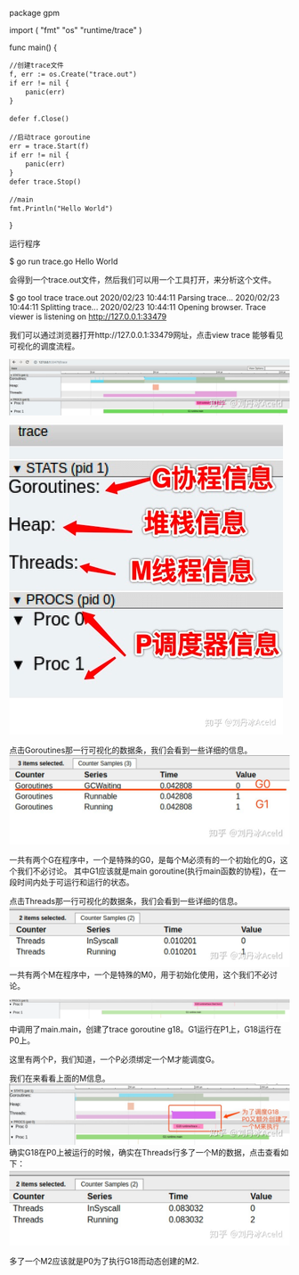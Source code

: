 package gpm

import (
	"fmt"
	"os"
	"runtime/trace"
)


func main() {

	//创建trace文件
	f, err := os.Create("trace.out")
	if err != nil {
		panic(err)
	}

	defer f.Close()

	//启动trace goroutine
	err = trace.Start(f)
	if err != nil {
		panic(err)
	}
	defer trace.Stop()

	//main
	fmt.Println("Hello World")
}

运行程序

$ go run trace.go
Hello World

会得到一个trace.out文件，然后我们可以用一个工具打开，来分析这个文件。

$ go tool trace trace.out
2020/02/23 10:44:11 Parsing trace...
2020/02/23 10:44:11 Splitting trace...
2020/02/23 10:44:11 Opening browser. Trace viewer is listening on http://127.0.0.1:33479

我们可以通过浏览器打开http://127.0.0.1:33479网址，点击view trace 能够看见可视化的调度流程。

![img_5.png](img_5.png)

![img_6.png](img_6.png)


点击Goroutines那一行可视化的数据条，我们会看到一些详细的信息。
![img_7.png](img_7.png)

一共有两个G在程序中，一个是特殊的G0，是每个M必须有的一个初始化的G，这个我们不必讨论。
其中G1应该就是main goroutine(执行main函数的协程)，在一段时间内处于可运行和运行的状态。


点击Threads那一行可视化的数据条，我们会看到一些详细的信息。
![img_8.png](img_8.png)
一共有两个M在程序中，一个是特殊的M0，用于初始化使用，这个我们不必讨论。

![img_9.png](img_9.png)
中调用了main.main，创建了trace goroutine g18。G1运行在P1上，G18运行在P0上。

这里有两个P，我们知道，一个P必须绑定一个M才能调度G。

我们在来看看上面的M信息。
![img_10.png](img_10.png)
确实G18在P0上被运行的时候，确实在Threads行多了一个M的数据，点击查看如下：
![img_11.png](img_11.png)

多了一个M2应该就是P0为了执行G18而动态创建的M2.






